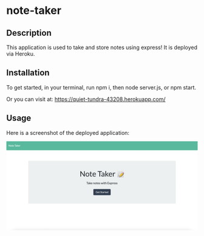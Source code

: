 # note-taker

## Description
This application is used to take and store notes using express! It is deployed via Heroku. 

## Installation
To get started, in your terminal, run npm i, then node server.js, or npm start.

Or you can visit at: https://quiet-tundra-43208.herokuapp.com/

## Usage

Here is a screenshot of the deployed application:

![Screen Shot](/notesc.png)

